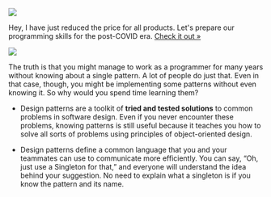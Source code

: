 ![](https://refactoring.guru/images/content-public/announcement-en-1.svg?id=2b6bba0470947f2a60cdac20b809cf3d)

Hey, I have just reduced the price for all products. Let's prepare our programming skills for the post-COVID era. [Check it out »](https://refactoring.guru/store)

![](https://refactoring.guru/images/content-public/announcement-en-2.svg?id=d0c7bf36cfcc7c733fad50a30fd99920)

The truth is that you might manage to work as a programmer for many years without knowing about a single pattern. A lot of people do just that. Even in that case, though, you might be implementing some patterns without even knowing it. So why would you spend time learning them?

-   Design patterns are a toolkit of **tried and tested solutions** to common problems in software design. Even if you never encounter these problems, knowing patterns is still useful because it teaches you how to solve all sorts of problems using principles of object-oriented design.
    
-   Design patterns define a common language that you and your teammates can use to communicate more efficiently. You can say, “Oh, just use a Singleton for that,” and everyone will understand the idea behind your suggestion. No need to explain what a singleton is if you know the pattern and its name.
